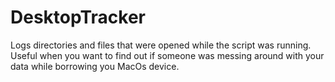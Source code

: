 # DesktopTracker
Logs directories and files that were opened while the script was running. Useful when you want to find out if someone was messing around with your data while borrowing you MacOs device.
